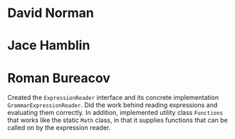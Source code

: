 # David Norman

# Jace Hamblin

# Roman Bureacov
Created the `ExpressionReader` interface and its concrete implementation `GrammarExpressionReader`. Did the work
behind reading expressions and evaluating them correctly. In addition, implemented utility class `Functions` that 
works like the static `Math` class, in that it supplies functions that can be called on by the expression reader.